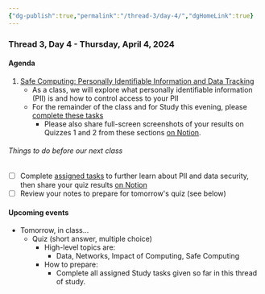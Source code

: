 ```yaml
---
{"dg-publish":true,"permalink":"/thread-3/day-4/","dgHomeLink":true}
---
```



### Thread 3, Day 4 - Thursday, April 4, 2024
#### Agenda

1. [Safe Computing: Personally Identifiable Information and Data Tracking](https://drive.google.com/file/d/1wiUXkBs1_ob9QteFldPrhrokh8gedR7j/view?usp=share_link)
	- As a class, we will explore what personally identifiable information (PII) is and how to control access to your PII
	- For the remainder of the class and for Study this evening, please [complete these tasks](https://drive.google.com/file/d/1S9I8pfsp-AAjVfHras0MQ7FDJlkPrSH0/view?usp=share_link)
		- Please also share full-screen screenshots of your results on Quizzes 1 and 2 from these sections [on Notion](https://notion.so).

###### Things to do before our next class

- [ ] Complete [assigned tasks](https://drive.google.com/file/d/1S9I8pfsp-AAjVfHras0MQ7FDJlkPrSH0/view?usp=share_link) to further learn about PII and data security, then share your quiz results [on Notion](https://notion.so)
- [ ] Review your notes to prepare for tomorrow's quiz (see below)

#### Upcoming events

- Tomorrow, in class...
	- Quiz (short answer, multiple choice)
		- High-level topics are:
			- Data, Networks, Impact of Computing, Safe Computing
		- How to prepare:
			- Complete all assigned Study tasks given so far in this thread of study.